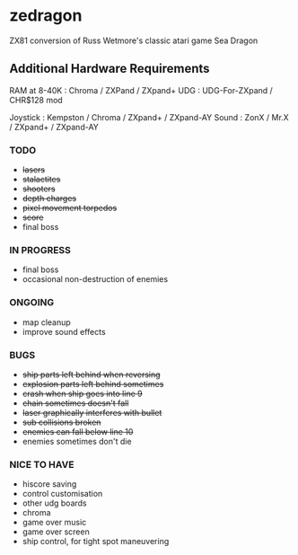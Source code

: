 # zedragon
ZX81 conversion of Russ Wetmore's classic atari game Sea Dragon

## Additional Hardware Requirements

RAM at 8-40K : Chroma / ZXPand / ZXpand+
UDG : UDG-For-ZXpand / CHR$128 mod

Joystick : Kempston / Chroma / ZXpand+ / ZXpand-AY
Sound : ZonX / Mr.X / ZXpand+ / ZXpand-AY


### TODO
* ~~lasers~~
* ~~stalactites~~
* ~~shooters~~
* ~~depth charges~~
* ~~pixel movement torpedos~~
* ~~score~~
* final boss

### IN PROGRESS
* final boss
* occasional non-destruction of enemies
### ONGOING
* map cleanup
* improve sound effects

### BUGS
* ~~ship parts left behind when reversing~~
* ~~explosion parts left behind sometimes~~
* ~~crash when ship goes into line 9~~
* ~~chain sometimes doesn't fall~~
* ~~laser graphically interferes with bullet~~
* ~~sub collisions broken~~
* ~~enemies can fall below line 10~~
* enemies sometimes don't die

### NICE TO HAVE
* hiscore saving
* control customisation
* other udg boards
* chroma
* game over music
* game over screen
* ship control, for tight spot maneuvering
